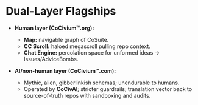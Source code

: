 # Dual-Layer Flagships

- **Human layer (CoCivium™.org):**  
  - **Map:** navigable graph of CoSuite.  
  - **CC Scroll:** haloed megascroll pulling repo context.  
  - **Chat Engine:** percolation space for unformed ideas → Issues/AdviceBombs.

- **AI/non-human layer (CoCivium™.com):**  
  - Mythic, alien, gibberlinkish schemas; unendurable to humans.  
  - Operated by **CoCivAI**; stricter guardrails; translation vector back to source-of-truth repos with sandboxing and audits.

